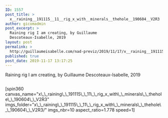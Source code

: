 ```yaml
---
ID: 1557
post_title: >
  x__raining__191115__11__rig_x_with__minerals__thehole__190604__V2R3
author: gicomadmin
post_excerpt: >
  Raining rig I am creating, by Guillaume
  Descoteaux-Isabelle, 2019
layout: post
permalink: >
  http://guillaumeisabelle.com/nad-previz/2019/11/17/x__raining__191115__11__rig_x_with__minerals__thehole__190604__v2r3/
published: true
post_date: 2019-11-17 13:17:25
---
```

<!-- wp:paragraph -->

Raining rig I am creating, by Guillaume Descoteaux-Isabelle, 2019

<!-- /wp:paragraph -->

<!-- wp:image {"id":1561,"sizeSlug":"full"} --><figure class="wp-block-image size-full">

<img src="http://guillaumeisabelle.com/nad-previz/wp-content/uploads/sites/19/2019/11/image-44-scaled.png" alt="" class="wp-image-1561" /></figure> <!-- /wp:image -->

<!-- wp:shortcode --> [spin360 canvas_name="x\_\_raining\_\_191115\_\_11\_\_rig_x_with\_\_minerals\_\_thehole\_\_190604\_\_V2R3" imgs_folder="x\_\_raining\_\_191115\_\_11\_\_rig_x_with\_\_minerals\_\_thehole\_\_190604\_\_V2R3/" imgs_nbr=10 aspect_ratio=1.778 speed=1] 

<!-- /wp:shortcode -->